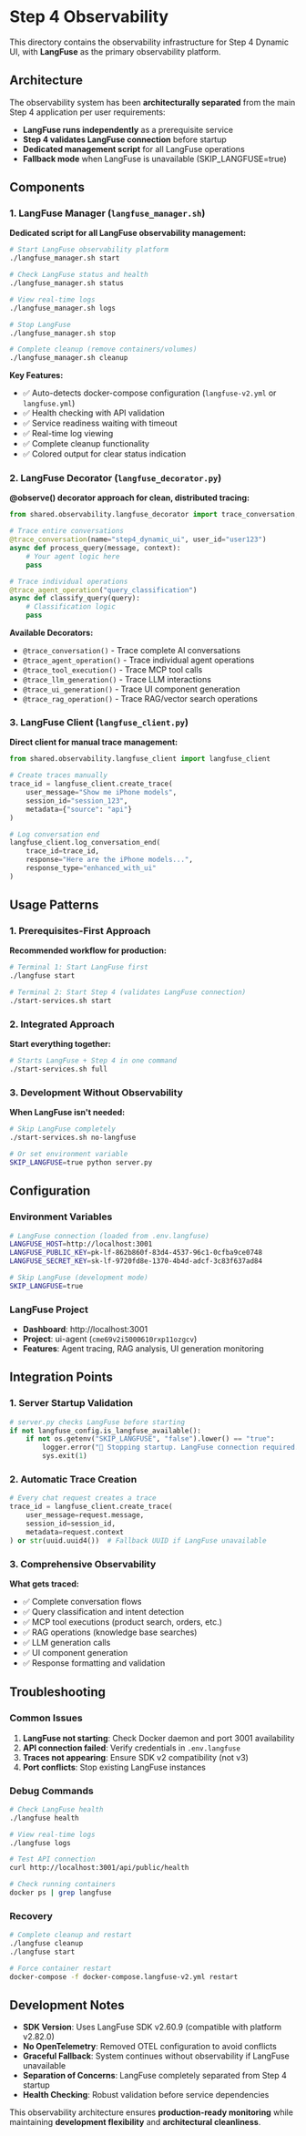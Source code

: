# Step 4 Observability

This directory contains the observability infrastructure for Step 4 Dynamic UI, with **LangFuse** as the primary observability platform.

## Architecture

The observability system has been **architecturally separated** from the main Step 4 application per user requirements:

- **LangFuse runs independently** as a prerequisite service
- **Step 4 validates LangFuse connection** before startup
- **Dedicated management script** for all LangFuse operations
- **Fallback mode** when LangFuse is unavailable (SKIP_LANGFUSE=true)

## Components

### 1. LangFuse Manager (`langfuse_manager.sh`)

**Dedicated script for all LangFuse observability management:**

```bash
# Start LangFuse observability platform
./langfuse_manager.sh start

# Check LangFuse status and health
./langfuse_manager.sh status

# View real-time logs
./langfuse_manager.sh logs

# Stop LangFuse
./langfuse_manager.sh stop

# Complete cleanup (remove containers/volumes)
./langfuse_manager.sh cleanup
```

**Key Features:**
- ✅ Auto-detects docker-compose configuration (`langfuse-v2.yml` or `langfuse.yml`)
- ✅ Health checking with API validation
- ✅ Service readiness waiting with timeout
- ✅ Real-time log viewing
- ✅ Complete cleanup functionality
- ✅ Colored output for clear status indication

### 2. LangFuse Decorator (`langfuse_decorator.py`)

**@observe() decorator approach for clean, distributed tracing:**

```python
from shared.observability.langfuse_decorator import trace_conversation, trace_agent_operation

# Trace entire conversations
@trace_conversation(name="step4_dynamic_ui", user_id="user123")
async def process_query(message, context):
    # Your agent logic here
    pass

# Trace individual operations
@trace_agent_operation("query_classification")
async def classify_query(query):
    # Classification logic
    pass
```

**Available Decorators:**
- `@trace_conversation()` - Trace complete AI conversations
- `@trace_agent_operation()` - Trace individual agent operations  
- `@trace_tool_execution()` - Trace MCP tool calls
- `@trace_llm_generation()` - Trace LLM interactions
- `@trace_ui_generation()` - Trace UI component generation
- `@trace_rag_operation()` - Trace RAG/vector search operations

### 3. LangFuse Client (`langfuse_client.py`)

**Direct client for manual trace management:**

```python
from shared.observability.langfuse_client import langfuse_client

# Create traces manually
trace_id = langfuse_client.create_trace(
    user_message="Show me iPhone models",
    session_id="session_123",
    metadata={"source": "api"}
)

# Log conversation end
langfuse_client.log_conversation_end(
    trace_id=trace_id,
    response="Here are the iPhone models...",
    response_type="enhanced_with_ui"
)
```

## Usage Patterns

### 1. Prerequisites-First Approach

**Recommended workflow for production:**

```bash
# Terminal 1: Start LangFuse first
./langfuse start

# Terminal 2: Start Step 4 (validates LangFuse connection)
./start-services.sh start
```

### 2. Integrated Approach

**Start everything together:**

```bash
# Starts LangFuse + Step 4 in one command
./start-services.sh full
```

### 3. Development Without Observability

**When LangFuse isn't needed:**

```bash
# Skip LangFuse completely
./start-services.sh no-langfuse

# Or set environment variable
SKIP_LANGFUSE=true python server.py
```

## Configuration

### Environment Variables

```bash
# LangFuse connection (loaded from .env.langfuse)
LANGFUSE_HOST=http://localhost:3001
LANGFUSE_PUBLIC_KEY=pk-lf-862b860f-83d4-4537-96c1-0cfba9ce0748
LANGFUSE_SECRET_KEY=sk-lf-9720fd8e-1370-4b4d-adcf-3c83f637ad84

# Skip LangFuse (development mode)
SKIP_LANGFUSE=true
```

### LangFuse Project

- **Dashboard**: http://localhost:3001
- **Project**: ui-agent (`cme69v2i5000610rxp11ozgcv`)
- **Features**: Agent tracing, RAG analysis, UI generation monitoring

## Integration Points

### 1. Server Startup Validation

```python
# server.py checks LangFuse before starting
if not langfuse_config.is_langfuse_available():
    if not os.getenv("SKIP_LANGFUSE", "false").lower() == "true":
        logger.error("🚫 Stopping startup. LangFuse connection required.")
        sys.exit(1)
```

### 2. Automatic Trace Creation

```python
# Every chat request creates a trace
trace_id = langfuse_client.create_trace(
    user_message=request.message,
    session_id=session_id,
    metadata=request.context
) or str(uuid.uuid4())  # Fallback UUID if LangFuse unavailable
```

### 3. Comprehensive Observability

**What gets traced:**
- ✅ Complete conversation flows
- ✅ Query classification and intent detection
- ✅ MCP tool executions (product search, orders, etc.)
- ✅ RAG operations (knowledge base searches)  
- ✅ LLM generation calls
- ✅ UI component generation
- ✅ Response formatting and validation

## Troubleshooting

### Common Issues

1. **LangFuse not starting**: Check Docker daemon and port 3001 availability
2. **API connection failed**: Verify credentials in `.env.langfuse`
3. **Traces not appearing**: Ensure SDK v2 compatibility (not v3)
4. **Port conflicts**: Stop existing LangFuse instances

### Debug Commands

```bash
# Check LangFuse health
./langfuse health

# View real-time logs
./langfuse logs

# Test API connection
curl http://localhost:3001/api/public/health

# Check running containers
docker ps | grep langfuse
```

### Recovery

```bash
# Complete cleanup and restart
./langfuse cleanup
./langfuse start

# Force container restart
docker-compose -f docker-compose.langfuse-v2.yml restart
```

## Development Notes

- **SDK Version**: Uses LangFuse SDK v2.60.9 (compatible with platform v2.82.0)
- **No OpenTelemetry**: Removed OTEL configuration to avoid conflicts
- **Graceful Fallback**: System continues without observability if LangFuse unavailable
- **Separation of Concerns**: LangFuse completely separated from Step 4 startup
- **Health Checking**: Robust validation before service dependencies

This observability architecture ensures **production-ready monitoring** while maintaining **development flexibility** and **architectural cleanliness**.